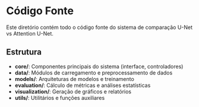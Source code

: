# Código Fonte

Este diretório contém todo o código fonte do sistema de comparação U-Net vs Attention U-Net.

## Estrutura

- **core/**: Componentes principais do sistema (interface, controladores)
- **data/**: Módulos de carregamento e preprocessamento de dados
- **models/**: Arquiteturas de modelos e treinamento
- **evaluation/**: Cálculo de métricas e análises estatísticas
- **visualization/**: Geração de gráficos e relatórios
- **utils/**: Utilitários e funções auxiliares
